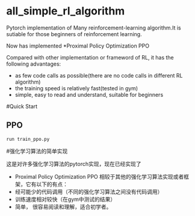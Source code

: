 # all_simple_rl_algorithm
Pytorch implementation of Many reinforcement-learning algorithm.It is sutiable for those beginners of reinforcement learning.

Now has implemented
*Proximal Policy Optimization PPO

Compared with other implementation or frameword of RL, it has the following advantages:
 * as few code calls as possible(there are no code calls in different RL algorithm)
 * the training speed is relatively fast(tested in gym)
 * simple, easy to read and understand, suitable for beginners
 
 #Quick Start
 
 ## PPO
 `run train_ppo.py`
 
 #强化学习算法的简单实现
 
 这是对许多强化学习算法的pytorch实现，现在已经实现了
 * Proximal Policy Optimization PPO
相较于其他的强化学习算法实现或者框架，它有以下的有点：
* 经可能少的代码调用（不同的强化学习算法之间没有代码调用）
* 训练速度相对较快（在gym中测试的结果）
* 简单， 很容易阅读和理解，适合初学者。
 

